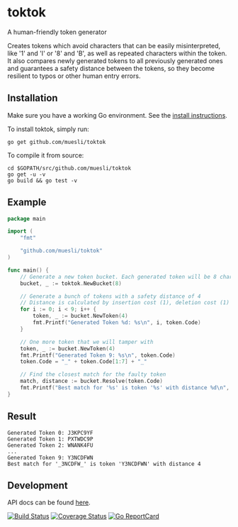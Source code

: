 toktok
======

A human-friendly token generator

Creates tokens which avoid characters that can be easily misinterpreted, like '1' and 'I' or '8' and 'B', as well as
repeated characters within the token. It also compares newly generated tokens to all previously generated ones and
guarantees a safety distance between the tokens, so they become resilient to typos or other human entry errors.

## Installation

Make sure you have a working Go environment. See the [install instructions](http://golang.org/doc/install.html).

To install toktok, simply run:

    go get github.com/muesli/toktok

To compile it from source:

    cd $GOPATH/src/github.com/muesli/toktok
    go get -u -v
    go build && go test -v

## Example
```go
package main

import (
	"fmt"

	"github.com/muesli/toktok"
)

func main() {
	// Generate a new token bucket. Each generated token will be 8 characters long
	bucket, _ := toktok.NewBucket(8)

	// Generate a bunch of tokens with a safety distance of 4
	// Distance is calculated by insertion cost (1), deletion cost (1) and substitution cost (2)
	for i := 0; i < 9; i++ {
		token, _ := bucket.NewToken(4)
		fmt.Printf("Generated Token %d: %s\n", i, token.Code)
	}

	// One more token that we will tamper with
	token, _ := bucket.NewToken(4)
	fmt.Printf("Generated Token 9: %s\n", token.Code)
	token.Code = "_" + token.Code[1:7] + "_"

	// Find the closest match for the faulty token
	match, distance := bucket.Resolve(token.Code)
	fmt.Printf("Best match for '%s' is token '%s' with distance %d\n", token.Code, match.Code, distance)
}
```

## Result
```
Generated Token 0: J3KPC9YF
Generated Token 1: PXTWDC9P
Generated Token 2: WNANK4FU
...
Generated Token 9: Y3NCDFWN
Best match for '_3NCDFW_' is token 'Y3NCDFWN' with distance 4
```

## Development

API docs can be found [here](http://godoc.org/github.com/muesli/toktok).

[![Build Status](https://secure.travis-ci.org/muesli/toktok.png)](http://travis-ci.org/muesli/toktok)
[![Coverage Status](https://coveralls.io/repos/github/muesli/toktok/badge.svg?branch=master)](https://coveralls.io/github/muesli/toktok?branch=master)
[![Go ReportCard](http://goreportcard.com/badge/muesli/toktok)](http://goreportcard.com/report/muesli/toktok)
